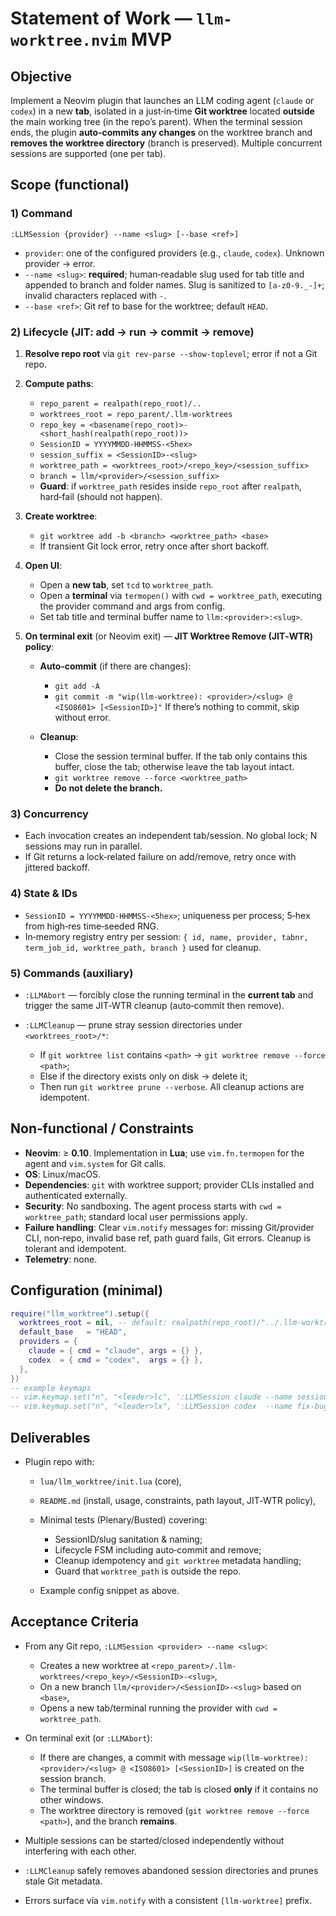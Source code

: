 # Statement of Work — `llm-worktree.nvim` MVP

## Objective

Implement a Neovim plugin that launches an LLM coding agent (`claude` or `codex`) in a new **tab**, isolated in a just‑in‑time **Git worktree** located **outside** the main working tree (in the repo’s parent). When the terminal session ends, the plugin **auto‑commits any changes** on the worktree branch and **removes the worktree directory** (branch is preserved). Multiple concurrent sessions are supported (one per tab).

## Scope (functional)

### 1) Command

```
:LLMSession {provider} --name <slug> [--base <ref>]
```

* `provider`: one of the configured providers (e.g., `claude`, `codex`). Unknown provider → error.
* `--name <slug>`: **required**; human‑readable slug used for tab title and appended to branch and folder names. Slug is sanitized to `[a-z0-9._-]+`; invalid characters replaced with `-`.
* `--base <ref>`: Git ref to base for the worktree; default `HEAD`.

### 2) Lifecycle (JIT: add → run → commit → remove)

1. **Resolve repo root** via `git rev-parse --show-toplevel`; error if not a Git repo.
2. **Compute paths**:

   * `repo_parent = realpath(repo_root)/..`
   * `worktrees_root = repo_parent/.llm-worktrees`
   * `repo_key = <basename(repo_root)>-<short_hash(realpath(repo_root))>`
   * `SessionID = YYYYMMDD-HHMMSS-<5hex>`
   * `session_suffix = <SessionID>-<slug>`
   * `worktree_path = <worktrees_root>/<repo_key>/<session_suffix>`
   * `branch = llm/<provider>/<session_suffix>`
   * **Guard**: if `worktree_path` resides inside `repo_root` after `realpath`, hard‑fail (should not happen).
3. **Create worktree**:

   * `git worktree add -b <branch> <worktree_path> <base>`
   * If transient Git lock error, retry once after short backoff.
4. **Open UI**:

   * Open a **new tab**, set `tcd` to `worktree_path`.
   * Open a **terminal** via `termopen()` with `cwd = worktree_path`, executing the provider command and args from config.
   * Set tab title and terminal buffer name to `llm:<provider>:<slug>`.
5. **On terminal exit** (or Neovim exit) — **JIT Worktree Remove (JIT‑WTR) policy**:

   * **Auto‑commit** (if there are changes):

     * `git add -A`
     * `git commit -m "wip(llm-worktree): <provider>/<slug> @ <ISO8601> [<SessionID>]"`
       If there’s nothing to commit, skip without error.
   * **Cleanup**:

     * Close the session terminal buffer. If the tab only contains this buffer, close the tab; otherwise leave the tab layout intact.
     * `git worktree remove --force <worktree_path>`
     * **Do not delete the branch.**

### 3) Concurrency

* Each invocation creates an independent tab/session. No global lock; N sessions may run in parallel.
* If Git returns a lock‑related failure on add/remove, retry once with jittered backoff.

### 4) State & IDs

* `SessionID = YYYYMMDD-HHMMSS-<5hex>`; uniqueness per process; 5‑hex from high‑res time‑seeded RNG.
* In‑memory registry entry per session:
  `{ id, name, provider, tabnr, term_job_id, worktree_path, branch }` used for cleanup.

### 5) Commands (auxiliary)

* `:LLMAbort` — forcibly close the running terminal in the **current tab** and trigger the same JIT‑WTR cleanup (auto‑commit then remove).
* `:LLMCleanup` — prune stray session directories under `<worktrees_root>/*`:

  * If `git worktree list` contains `<path>` → `git worktree remove --force <path>`;
  * Else if the directory exists only on disk → delete it;
  * Then run `git worktree prune --verbose`.
    All cleanup actions are idempotent.

## Non‑functional / Constraints

* **Neovim**: ≥ **0.10**. Implementation in **Lua**; use `vim.fn.termopen` for the agent and `vim.system` for Git calls.
* **OS**: Linux/macOS.
* **Dependencies**: `git` with worktree support; provider CLIs installed and authenticated externally.
* **Security**: No sandboxing. The agent process starts with `cwd = worktree_path`; standard local user permissions apply.
* **Failure handling**: Clear `vim.notify` messages for: missing Git/provider CLI, non‑repo, invalid base ref, path guard fails, Git errors. Cleanup is tolerant and idempotent.
* **Telemetry**: none.

## Configuration (minimal)

```lua
require("llm_worktree").setup({
  worktrees_root = nil, -- default: realpath(repo_root)/"../.llm-worktrees"
  default_base   = "HEAD",
  providers = {
    claude = { cmd = "claude", args = {} },
    codex  = { cmd = "codex",  args = {} },
  },
})
-- example keymaps
-- vim.keymap.set("n", "<leader>lc", ':LLMSession claude --name session<CR>')
-- vim.keymap.set("n", "<leader>lx", ':LLMSession codex  --name fix-bug-123<CR>')
```

## Deliverables

* Plugin repo with:

  * `lua/llm_worktree/init.lua` (core),
  * `README.md` (install, usage, constraints, path layout, JIT‑WTR policy),
  * Minimal tests (Plenary/Busted) covering:

    * SessionID/slug sanitation & naming;
    * Lifecycle FSM including auto‑commit and remove;
    * Cleanup idempotency and `git worktree` metadata handling;
    * Guard that `worktree_path` is outside the repo.
  * Example config snippet as above.

## Acceptance Criteria

* From any Git repo, `:LLMSession <provider> --name <slug>`:

  * Creates a new worktree at `<repo_parent>/.llm-worktrees/<repo_key>/<SessionID>-<slug>`,
  * On a new branch `llm/<provider>/<SessionID>-<slug>` based on `<base>`,
  * Opens a new tab/terminal running the provider with `cwd = worktree_path`.
* On terminal exit (or `:LLMAbort`):

  * If there are changes, a commit with message `wip(llm-worktree): <provider>/<slug> @ <ISO8601> [<SessionID>]` is created on the session branch.
  * The terminal buffer is closed; the tab is closed **only** if it contains no other windows.
  * The worktree directory is removed (`git worktree remove --force <path>`), and the branch **remains**.
* Multiple sessions can be started/closed independently without interfering with each other.
* `:LLMCleanup` safely removes abandoned session directories and prunes stale Git metadata.
* Errors surface via `vim.notify` with a consistent `[llm-worktree]` prefix.
